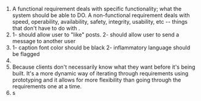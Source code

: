 1. A functional requirement deals with specific functionality; what the system should be able to DO. A non-functional requirement deals with speed, operability, availability, safety, integrity, usability, etc -- things that don't have to do with .
2. 1- should allow user to "like" posts. 2- should allow user to send a message to another user
3. 1- caption font color should be black 2- inflammatory language should be flagged
4. 
5. Because clients don't necessarily know what they want before it's being built. It's a more dynamic way of iterating through requirements using prototyping and it allows for more flexibility than going through the requirements one at a time.
6. s
